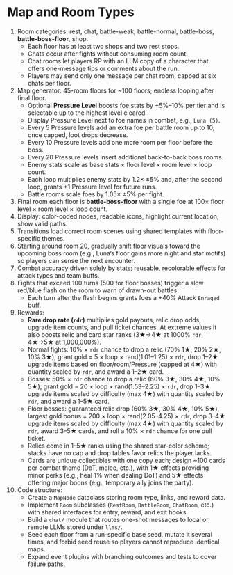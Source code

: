 # Map and Room Types

1. Room categories: rest, chat, battle-weak, battle-normal, battle-boss, **battle-boss-floor**, shop.
   - Each floor has at least two shops and two rest stops.
   - Chats occur after fights without consuming room count.
   - Chat rooms let players RP with an LLM copy of a character that offers one-message tips or comments about the run.
   - Players may send only one message per chat room, capped at six chats per floor.
2. Map generator: 45-room floors for ~100 floors; endless looping after final floor.
   - Optional **Pressure Level** boosts foe stats by +5%–10% per tier and is selectable up to the highest level cleared.
   - Display Pressure Level next to foe names in combat, e.g., `Luna (5)`.
   - Every 5 Pressure levels add an extra foe per battle room up to 10; once capped, loot drops decrease.
   - Every 10 Pressure levels add one more room per floor before the boss.
   - Every 20 Pressure levels insert additional back-to-back boss rooms.
   - Enemy stats scale as base stats × floor level × room level × loop count.
   - Each loop multiplies enemy stats by 1.2× ±5% and, after the second loop, grants +1 Pressure level for future runs.
   - Battle rooms scale foes by 1.05× ±5% per fight.
3. Final room each floor is **battle-boss-floor** with a single foe at 100× floor level × room level × loop count.
4. Display: color-coded nodes, readable icons, highlight current location, show valid paths.
5. Transitions load correct room scenes using shared templates with floor-specific themes.
6. Starting around room 20, gradually shift floor visuals toward the upcoming boss room (e.g., Luna’s floor gains more night and star motifs) so players can sense the next encounter.
7. Combat accuracy driven solely by stats; reusable, recolorable effects for attack types and team buffs.
8. Fights that exceed 100 turns (500 for floor bosses) trigger a slow red/blue flash on the room to warn of drawn-out battles.
   - Each turn after the flash begins grants foes a +40% Attack `Enraged` buff.
9. Rewards:
   - **Rare drop rate (`rdr`)** multiplies gold payouts, relic drop odds, upgrade item counts, and pull ticket chances. At extreme values it also boosts relic and card star ranks (3★→4★ at 1000% `rdr`, 4★→5★ at 1,000,000%).
   - Normal fights: 10% × `rdr` chance to drop a relic (70% 1★, 20% 2★, 10% 3★), grant gold = 5 × loop × rand(1.01–1.25) × `rdr`, drop 1–2★ upgrade items based on floor/room/Pressure (capped at 4★) with quantity scaled by `rdr`, and award a 1–2★ card.
   - Bosses: 50% × `rdr` chance to drop a relic (60% 3★, 30% 4★, 10% 5★), grant gold = 20 × loop × rand(1.53–2.25) × `rdr`, drop 1–3★ upgrade items scaled by difficulty (max 4★) with quantity scaled by `rdr`, and award a 1–5★ card.
   - Floor bosses: guaranteed relic drop (60% 3★, 30% 4★, 10% 5★), largest gold bonus = 200 × loop × rand(2.05–4.25) × `rdr`, drop 3–4★ upgrade items scaled by difficulty (max 4★) with quantity scaled by `rdr`, award 3–5★ cards, and roll a 10% × `rdr` chance for one pull ticket.
   - Relics come in 1–5★ ranks using the shared star-color scheme; stacks have no cap and drop tables favor relics the player lacks.
   - Cards are unique collectibles with one copy each; design ~100 cards per combat theme (DoT, melee, etc.), with 1★ effects providing minor perks (e.g., heal 1% when dealing DoT) and 5★ effects offering major boons (e.g., temporary ally joins the party).
10. Code structure:
    - Create a `MapNode` dataclass storing room type, links, and reward data.
    - Implement `Room` subclasses (`RestRoom`, `BattleRoom`, `ChatRoom`, etc.) with shared interfaces for entry, reward, and exit hooks.
    - Build a `chat/` module that routes one-shot messages to local or remote LLMs stored under `llms/`.
    - Seed each floor from a run-specific base seed, mutate it several times, and forbid seed reuse so players cannot reproduce identical maps.
    - Expand event plugins with branching outcomes and tests to cover failure paths.
